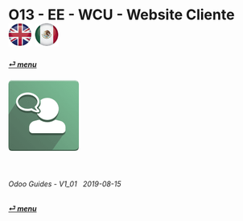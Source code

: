 # O13 - EE - WCU - Website Cliente &nbsp;&nbsp;&nbsp;&nbsp; [![en-uk](/doc/img/flg/en-uk-flg-btn-sml.png)](/en-uk/o13/ee/wcu/en-uk-o13-ee-wcu-guides.md) [ ![es-mx](/doc/img/flg/es-mx-flg-btn-sml.png)](/es-mx/o13/ee/wcu/es-mx-o13-ee-wcu-guides.md)
#### [_&#x23CE; menu_](/en-uk/o13/ee/en-uk-o13-ee-guides-menu.md "Regresar al menú de EE")  
### ![wcu](/doc/img/app/big/wcu.png)
[ⱽ¹²³⁴⁵⁶⁷⁸⁹⁰⁻]: # (ⱽ¹²³⁴⁵⁶⁷⁸⁹⁰⁻)

<br>

###### Odoo Guides - V1_01 &nbsp; 2019-08-15  
**[_&#x23CE; menu_](/en-uk/o13/ee/en-uk-o13-ee-guides-menu.md)**  
